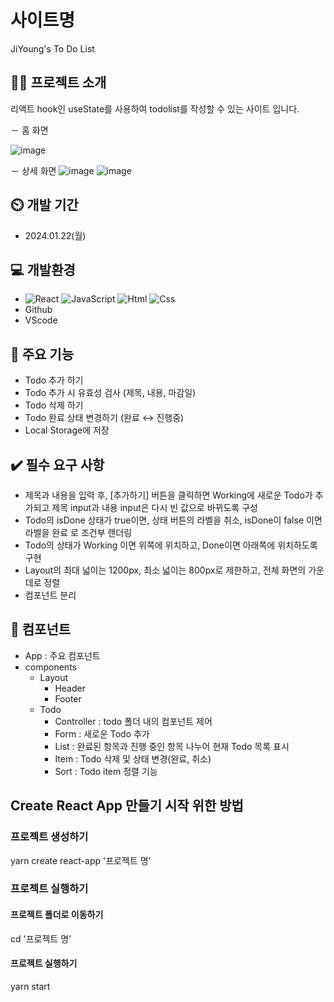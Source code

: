 # 사이트명
JiYoung's To Do List


## 👩‍💻 프로젝트 소개
리액트 hook인 useState를 사용하여 todolist를 작성할 수 있는 사이트 입니다.

－ 홈 화면

![image](https://github.com/Zzzzyoung/nbc-project-todolist/assets/154482077/43c30ab7-e230-4fb2-b09e-1ed5d52e8364)

－ 상세 화면
![image](https://github.com/Zzzzyoung/nbc-project-todolist/assets/154482077/85c9b08f-9435-43ad-b0c6-2261d84c17bb)
![image](https://github.com/Zzzzyoung/nbc-project-todolist/assets/154482077/64f7e0cd-acf4-49e9-8cce-b8d536e51db3)


## ⏲️ 개발 기간
- 2024.01.22(월)


## 💻 개발환경
- <img alt="React" src ="https://img.shields.io/badge/React-444444.svg?&style=for-the-badge&logo=React&logoColor=react"/> <img alt="JavaScript" src ="https://img.shields.io/badge/JavaScriipt-F7DF1E.svg?&style=for-the-badge&logo=JavaScript&logoColor=black"/> <img alt="Html" src ="https://img.shields.io/badge/HTML-E34F26.svg?&style=for-the-badge&logo=HTML5&logoColor=white"/> <img alt="Css" src ="https://img.shields.io/badge/CSS-1572B6.svg?&style=for-the-badge&logo=CSS3&logoColor=white"/>
- Github
- VScode


## 📌 주요 기능
- Todo 추가 하기
- Todo 추가 시 유효성 검사 (제목, 내용, 마감일)
- Todo 삭제 하기
- Todo 완료 상태 변경하기 (완료 ↔ 진행중)
- Local Storage에 저장


## ✔️ 필수 요구 사항
- 제목과 내용을 입력 후, [추가하기] 버튼을 클릭하면 Working에 새로운 Todo가 추가되고 제목 input과 내용 input은 다시 빈 값으로 바뀌도록 구성
- Todo의 isDone 상태가 true이면, 상태 버튼의 라벨을 취소, isDone이 false 이면 라벨을 완료 로 조건부 렌더링
- Todo의 상태가 Working 이면 위쪽에 위치하고, Done이면 아래쪽에 위치하도록 구현
- Layout의 최대 넓이는 1200px, 최소 넓이는 800px로 제한하고, 전체 화면의 가운데로 정렬
- 컴포넌트 분리


## 🧩 컴포넌트
- App : 주요 컴포넌트
- components
    - Layout 
        - Header
        - Footer
    - Todo
        - Controller : todo 폴더 내의 컴포넌트 제어   
        - Form : 새로운 Todo 추가
        - List : 완료된 항목과 진행 중인 항목 나누어 현재 Todo 목록 표시
        - Item : Todo 삭제 및 상태 변경(완료, 취소)
        - Sort : Todo item 정렬 기능
     

## Create React App 만들기 시작 위한 방법
### 프로젝트 생성하기
yarn create react-app '프로젝트 명'

### 프로젝트 실행하기
#### 프로젝트 폴더로 이동하기
cd '프로젝트 명'

#### 프로젝트 실행하기
yarn start
